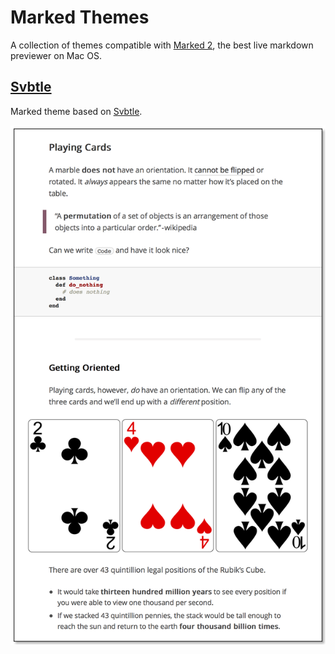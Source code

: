# Marked Themes

A collection of themes compatible with [Marked 2][marked], the best live
markdown previewer on Mac OS.

## [Svbtle](svbtle)

Marked theme based on [Svbtle][svbtle].

[![svbtle](svbtle/svbtle.png)](svbtle)

[svbtle]: https://svbtle.com
[marked]: http://marked2app.com

